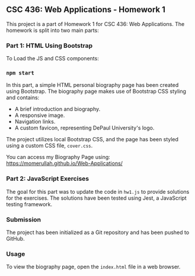 
## CSC 436: Web Applications - Homework 1
This project is a part of Homework 1 for CSC 436: Web Applications. The homework is split into two main parts:

### Part 1: HTML Using Bootstrap

To Load the JS and CSS components:

### `npm start`

In this part, a simple HTML personal biography page has been created using Bootstrap. The biography page makes use of Bootstrap CSS styling and contains:
- A brief introduction and biography.
- A responsive image.
- Navigation links.
- A custom favicon, representing DePaul University's logo.

The project utilizes local Bootstrap CSS, and the page has been styled using a custom CSS file, `cover.css`.

You can access my Biography Page using: https://momerullah.github.io/Web-Applications/

### Part 2: JavaScript Exercises
The goal for this part was to update the code in `hw1.js` to provide solutions for the exercises. The solutions have been tested using Jest, a JavaScript testing framework.

### Submission
The project has been initialized as a Git repository and has been pushed to GitHub.

### Usage
To view the biography page, open the `index.html` file in a web browser.

